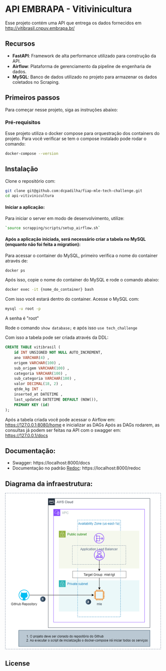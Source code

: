 # API EMBRAPA - Vitivinicultura

Esse projeto contém uma API que entrega os dados fornecidos em http://vitibrasil.cnpuv.embrapa.br/

## Recursos
- **FastAPI**: Framework de alta performance utilizado para construção da API.
- **Airflow**: Plataforma de gerenciamento da pipeline de engenharia de dados.
- **MySQL**: Banco de dados utilizado no projeto para armazenar os dados coletados no Scraping.

## Primeiros passos
Para começar nesse projeto, siga as instruções abaixo:

### Pré-requisitos
Esse projeto utiliza o docker compose para orquestração dos containers do projeto. Para você verificar se tem o compose instalado pode rodar o comando:
```bash
docker-compose --version
```

## Instalação
Clone o repositório com:
```bash
git clone git@github.com:dcpadilha/fiap-mle-tech-challenge.git
cd api-vitivinicultura
```

#### Iniciar a aplicação: 
Para iniciar o server em modo de desenvolvimento, utilize:
```bash
`source scrapping/scripts/setup_airflow.sh`
```

#### Após a aplicação iniciada, será necessário criar a tabela no MySQL (enquanto não foi feita a migration):
Para acessar o container do MySQL, primeiro verifica o nome do container através de:
```bash
docker ps
```

Após isso, copie o nome do container do MySQL e rode o comando abaixo:
```bash
docker exec -it {nome_do_container} bash
```

Com isso você estará dentro do container. Acesse o MySQL com:
```bash
mysql -u root -p
```
A senha é "root"

Rode o comando `show database;` e após isso `use tech_challenge`

Com isso a tabela pode ser criada através da DDL:
```SQL
CREATE TABLE vitibrasil (
    id INT UNSIGNED NOT NULL AUTO_INCREMENT,
    ano VARCHAR(4) ,
    origem VARCHAR(100) ,
    sub_origem VARCHAR(100) ,
    categoria VARCHAR(100) ,
    sub_categoria VARCHAR(100) ,
    valor DECIMAL(18, 2) ,
    qtde_kg INT ,
    inserted_at DATETIME ,
    last_updated DATETIME DEFAULT (NOW()),
    PRIMARY KEY (id)
);
```

Após a tabela criada você pode acessar o Airflow em: https://127.0.0.1:8080/home e inicializar as DAGs
Após as DAGs rodarem, as consultas já podem ser feitas na API com o swagger em: https://127.0.0.1/docs

## Documentação:
- Swagger: https://localhost:8000/docs
- Documentação no padrão [Redoc](https://github.com/Redocly/redoc): https://localhost:8000/redoc

## Diagrama da infraestrutura:
![](img/fiap-mle-tech-challenge-v2.drawio.png)

## License